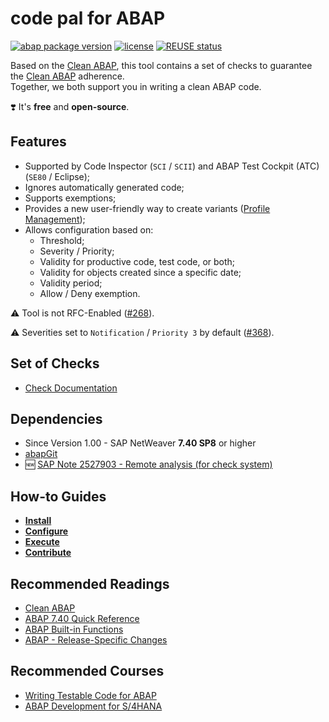 # code pal for ABAP
[![abap package version](https://img.shields.io/endpoint?url=https://shield.abap.space/version-shield-json/github/SAP/code-pal-for-abap/src/y_code_pal_version.intf.abap/abap&label=version)](changelog.txt)
[![license](https://img.shields.io/github/license/SAP/code-pal-for-abap)](LICENSE)
[![REUSE status](https://api.reuse.software/badge/github.com/SAP/code-pal-for-abap)](https://api.reuse.software/info/github.com/SAP/code-pal-for-abap)

Based on the [Clean ABAP](https://github.com/SAP/styleguides/blob/main/clean-abap/CleanABAP.md), this tool contains a set of checks to guarantee the [Clean ABAP](https://github.com/SAP/styleguides/blob/main/clean-abap/CleanABAP.md) adherence.  
Together, we both support you in writing a clean ABAP code. 

❣️ It's **free** and **open-source**.

## Features

- Supported by Code Inspector (`SCI` / `SCII`) and ABAP Test Cockpit (ATC) (`SE80` / Eclipse);
- Ignores automatically generated code;
- Supports exemptions;
- Provides a new user-friendly way to create variants ([Profile Management](pages/how-to-configure.md));
- Allows configuration based on:
  - Threshold;
  - Severity / Priority;
  - Validity for productive code, test code, or both;
  - Validity for objects created since a specific date;
  - Validity period;
  - Allow / Deny exemption.
 
⚠️ Tool is not RFC-Enabled ([#268](https://github.com/SAP/code-pal-for-abap/issues/268)). 

⚠️ Severities set to `Notification` / `Priority 3` by default ([#368](https://github.com/SAP/code-pal-for-abap/issues/368)).

## Set of Checks

- [Check Documentation](docs/check_documentation.md)

## Dependencies
- Since Version 1.00 - SAP NetWeaver **7.40 SP8** or higher
- [abapGit](https://docs.abapgit.org/)
- :new: [SAP Note 2527903 - Remote analysis (for check system)](https://launchpad.support.sap.com/#/notes/2527903)

## How-to Guides

- **[Install](pages/how-to-install.md)**
- **[Configure](pages/how-to-configure.md)**
- **[Execute](pages/how-to-execute.md)**
- **[Contribute](pages/how-to-contribute.md)**

## Recommended Readings

- [Clean ABAP](https://github.com/SAP/styleguides/blob/main/clean-abap/CleanABAP.md)
- [ABAP 7.40 Quick Reference](https://blogs.sap.com/2015/10/25/abap-740-quick-reference/)
- [ABAP Built-in Functions](https://blogs.sap.com/2015/11/30/reminder-abap-built-in-functions/)
- [ABAP - Release-Specific Changes](https://help.sap.com/doc/abapdocu_latest_index_htm/latest/en-US/abennews.htm)

## Recommended Courses

- [Writing Testable Code for ABAP](https://open.sap.com/courses/wtc1/items/2gzG0sRlN1yjkTUREB02L9)
- [ABAP Development for S/4HANA](https://open.sap.com/courses/a4h1)
